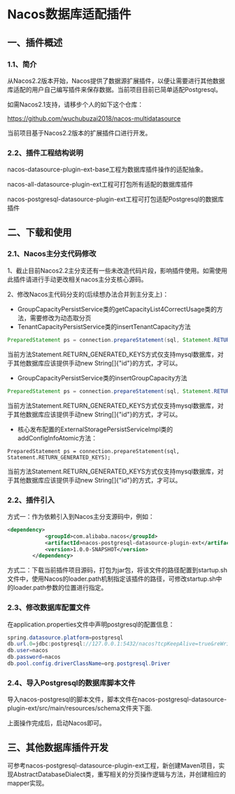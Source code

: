 # Nacos数据库适配插件

## 一、插件概述

### 1.1、简介

从Nacos2.2版本开始，Nacos提供了数据源扩展插件，以便让需要进行其他数据库适配的用户自己编写插件来保存数据。当前项目目前已简单适配Postgresql。

如需Nacos2.1支持，请移步个人的如下这个仓库：

https://github.com/wuchubuzai2018/nacos-multidatasource

当前项目基于Nacos2.2版本的扩展插件口进行开发。

### 2.2、插件工程结构说明

nacos-datasource-plugin-ext-base工程为数据库插件操作的适配抽象。

nacos-all-datasource-plugin-ext工程可打包所有适配的数据库插件

nacos-postgresql-datasource-plugin-ext工程可打包适配Postgresql的数据库插件

## 二、下载和使用

### 2.1、Nacos主分支代码修改

1、截止目前Nacos2.2主分支还有一些未改造代码片段，影响插件使用。如需使用此插件请进行手动更改相关nacos主分支核心源码。

2、修改Nacos主代码分支的(后续想办法合并到主分支上)：

- GroupCapacityPersistService类的getCapacityList4CorrectUsage类的方法，需要修改为动态取分页
- TenantCapacityPersistService类的insertTenantCapacity方法

```java
PreparedStatement ps = connection.prepareStatement(sql, Statement.RETURN_GENERATED_KEYS);
```

当前方法Statement.RETURN_GENERATED_KEYS方式仅支持mysql数据库，对于其他数据库应该提供手动new String[]{"id"}的方式，才可以。

- GroupCapacityPersistService类的insertGroupCapacity方法

```java
PreparedStatement ps = connection.prepareStatement(sql, Statement.RETURN_GENERATED_KEYS);
```

当前方法Statement.RETURN_GENERATED_KEYS方式仅支持mysql数据库，对于其他数据库应该提供手动new String[]{"id"}的方式，才可以。

- 核心发布配置的ExternalStoragePersistServiceImpl类的addConfigInfoAtomic方法：

```
PreparedStatement ps = connection.prepareStatement(sql, Statement.RETURN_GENERATED_KEYS);
```

当前方法Statement.RETURN_GENERATED_KEYS方式仅支持mysql数据库，对于其他数据库应该提供手动new String[]{"id"}的方式，才可以。

### 2.2、插件引入

方式一：作为依赖引入到Nacos主分支源码中，例如：

```xml
<dependency>
            <groupId>com.alibaba.nacos</groupId>
            <artifactId>nacos-postgresql-datasource-plugin-ext</artifactId>
            <version>1.0.0-SNAPSHOT</version>
        </dependency>
```

方式二：下载当前插件项目源码，打包为jar包，将该文件的路径配置到startup.sh文件中，使用Nacos的loader.path机制指定该插件的路径，可修改startup.sh中的loader.path参数的位置进行指定。

### 2.3、修改数据库配置文件

在application.properties文件中声明postgresql的配置信息：

```java
spring.datasource.platform=postgresql
db.url.0=jdbc:postgresql://127.0.0.1:5432/nacos?tcpKeepAlive=true&reWriteBatchedInserts=true&ApplicationName=nacos_java
db.user=nacos
db.password=nacos
db.pool.config.driverClassName=org.postgresql.Driver
```

### 2.4、导入Postgresql的数据库脚本文件

导入nacos-postgresql的脚本文件，脚本文件在nacos-postgresql-datasource-plugin-ext/src/main/resources/schema文件夹下面.

上面操作完成后，启动Nacos即可。

## 三、其他数据库插件开发

可参考nacos-postgresql-datasource-plugin-ext工程，新创建Maven项目，实现AbstractDatabaseDialect类，重写相关的分页操作逻辑与方法，并创建相应的mapper实现。